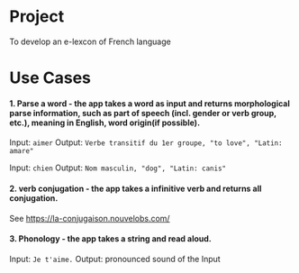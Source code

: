 # Project

To develop an e-lexcon of French language

# Use Cases

#### 1. Parse a word - the app takes a word as input and returns morphological parse information, such as part of speech (incl. gender or verb group, etc.), meaning in English, word origin(if possible).

Input: `aimer`
Output: `Verbe transitif du 1er groupe, "to love", "Latin: amare"`

Input: `chien`
Output: `Nom masculin, "dog", "Latin: canis"`

#### 2. verb conjugation - the app takes a infinitive verb and returns all conjugation.
See https://la-conjugaison.nouvelobs.com/

#### 3. Phonology - the app takes a string and read aloud.

Input: `Je t'aime.`
Output: pronounced sound of the Input

